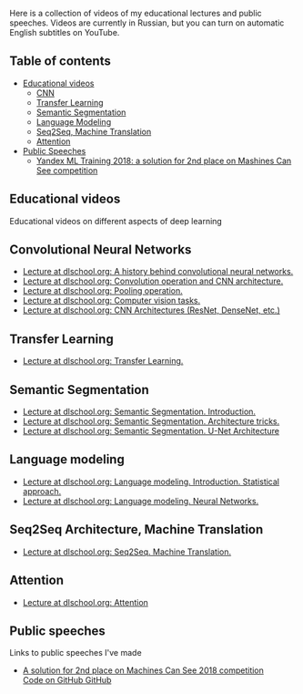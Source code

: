
Here is a collection of videos of my educational lectures and public speeches. Videos are currently in Russian, but you can turn on automatic English subtitles on YouTube.

## Table of contents
- [Educational videos](#лекции) <br />
  - [CNN](#cnn) <br />
  - [Transfer Learning](#transfer_learning) <br />
  - [Semantic Segmentation](#segmentation) <br />
  - [Language Modeling](#language_modeling) <br />
  - [Seq2Seq, Machine Translation](#mt) <br />
  - [Attention](#attention) <br />
- [Public Speeches](#выступления) <br />
  - [Yandex ML Training 2018: a solution for 2nd place on Mashines Can See competition](#yandex-ml-training)

<a name="лекции"/>

## Educational videos

Educational videos on different aspects of deep learning

<a name="cnn"/>

## Convolutional Neural Networks

- [Lecture at dlschool.org: A history behind convolutional neural networks.](https://youtu.be/Xq76hQHCkvQ)
- [Lecture at dlschool.org: Convolution operation and CNN architecture.](https://youtu.be/HpKGv-kYurk)
- [Lecture at dlschool.org: Pooling operation.](https://youtu.be/IxLuPHtZBTY)
- [Lecture at dlschool.org: Computer vision tasks.](https://youtu.be/3IPRcBIsgNA)
- [Lecture at dlschool.org: CNN Architectures (ResNet, DenseNet, etc.)](https://youtu.be/TcUPuKpIlhQ)

<a name="transfer_learning"/>

## Transfer Learning
- [Lecture at dlschool.org: Transfer Learning.](https://youtu.be/oLpREso27Zw)

<a name="segmentation"/>

## Semantic Segmentation
- [Lecture at dlschool.org: Semantic Segmentation. Introduction.](https://youtu.be/awgMvmJQUF0)
- [Lecture at dlschool.org: Semantic Segmentation. Architecture tricks.](https://youtu.be/K73tZxH9nvE)
- [Lecture at dlschool.org: Semantic Segmentation. U-Net Architecture](https://youtu.be/yEuIV5FsRMs)

<a name="language_modeling"/>

## Language modeling
- [Lecture at dlschool.org: Language modeling. Introduction. Statistical approach.](https://youtu.be/aS2A7b-4uT4)
- [Lecture at dlschool.org: Language modeling. Neural Networks.](https://youtu.be/-tK7WcE5Wfo)

<a name="mt"/>

## Seq2Seq Architecture, Machine Translation
- [Lecture at dlschool.org: Seq2Seq. Machine Translation.](https://youtu.be/N3TLYsn0TU8)

<a name="attention"/>

## Attention
- [Lecture at dlschool.org: Attention](https://youtu.be/G4vT5cvJSxY)

<a name="выступления"/>

## Public speeches

Links to public speeches I've made

<a name="yandex-ml-training"/>

- [A solution for 2nd place on Machines Can See 2018 competition](https://youtu.be/zNTRmIoPLns) <br />
  [Code on GitHub GitHub](https://github.com/Atmyre/MCS2018_Solution) 
